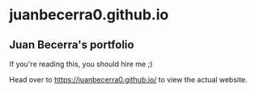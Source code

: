 # juanbecerra0.github.io

## Juan Becerra's portfolio

If you're reading this, you should hire me ;)

Head over to https://juanbecerra0.github.io/ to view the actual website.
